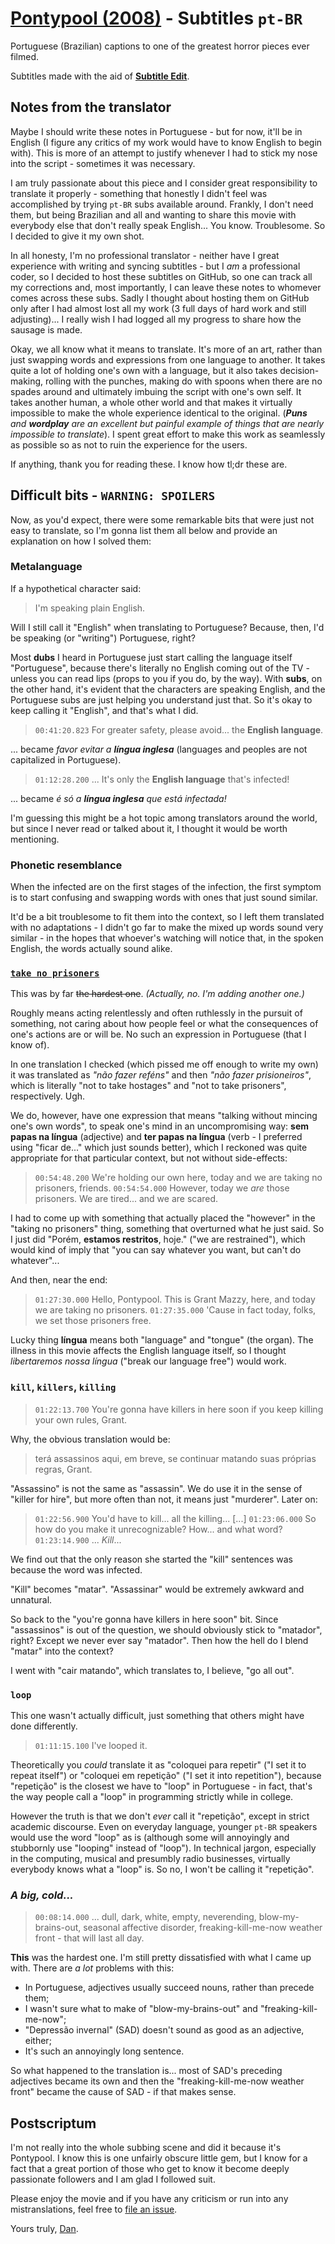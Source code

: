 # [Pontypool (2008)](https://www.rottentomatoes.com/m/pontypool) - Subtitles `pt-BR`

Portuguese (Brazilian) captions to one of the greatest horror pieces ever filmed.

Subtitles made with the aid of [**Subtitle Edit**](https://www.nikse.dk/subtitleedit).

## Notes from the translator

Maybe I should write these notes in Portuguese - but for now, it'll be in English (I figure any critics of my work would have to know English to begin with). This is more of an attempt to justify whenever I had to stick my nose into the script - sometimes it was necessary.

I am truly passionate about this piece and I consider great responsibility to translate it properly - something that honestly I didn't feel was accomplished by trying `pt-BR` subs available around. Frankly, I don't need them, but being Brazilian and all and wanting to share this movie with everybody else that don't really speak English... You know. Troublesome. So I decided to give it my own shot.

In all honesty, I'm no professional translator - neither have I great experience with writing and syncing subtitles - but I *am* a professional coder, so I decided to host these subtitles on GitHub, so one can track all my corrections and, most importantly, I can leave these notes to whomever comes across these subs. Sadly I thought about hosting them on GitHub only after I had almost lost all my work (3 full days of hard work and still adjusting)... I really wish I had logged all my progress to share how the sausage is made.

Okay, we all know what it means to translate. It's more of an art, rather than just swapping words and expressions from one language to another. It takes quite a lot of holding one's own with a language, but it also takes decision-making, rolling with the punches, making do with spoons when there are no spades around and ultimately imbuing the script with one's own self. It takes another human, a whole other world and that makes it virtually impossible to make the whole experience identical to the original. (***Puns** and **wordplay** are an excellent but painful example of things that are nearly impossible to translate*). I spent great effort to make this work as seamlessly as possible so as not to ruin the experience for the users.

If anything, thank you for reading these. I know how tl;dr these are.

## Difficult bits - `WARNING: SPOILERS`

Now, as you'd expect, there were some remarkable bits that were just not easy to translate, so I'm gonna list them all below and provide an explanation on how I solved them:

### Metalanguage

If a hypothetical character said:

> I'm speaking plain English. 

Will I still call it "English" when translating to Portuguese? Because, then, I'd be speaking (or "writing") Portuguese, right?

Most **dubs** I heard in Portuguese just start calling the language itself "Portuguese", because there's literally no English coming out of the TV - unless you can read lips (props to you if you do, by the way). With **subs**, on the other hand, it's evident that the characters are speaking English, and the Portuguese subs are just helping you understand just that. So it's okay to keep calling it "English", and that's what I did.

> `00:41:20.823` For greater safety, please avoid... the **English language**.

... became *favor evitar a **língua inglesa*** (languages and peoples are not capitalized in Portuguese).

> `01:12:28.200` ... It's only the **English language** that's infected!

... became *é só a **língua inglesa** que está infectada!*

I'm guessing this might be a hot topic among translators around the world, but since I never read or talked about it, I thought it would be worth mentioning.

### Phonetic resemblance

When the infected are on the first stages of the infection, the first symptom is to start confusing and swapping words with ones that just sound similar.

It'd be a bit troublesome to fit them into the context, so I left them translated with no adaptations - I didn't go far to make the mixed up words sound very similar - in the hopes that whoever's watching will notice that, in the spoken English, the words actually sound alike.

### [`take no prisoners`](https://en.wiktionary.org/wiki/take_no_prisoners)

This was by far <del>the hardest one</del>. *(Actually, no. I'm adding another one.)* 

Roughly means acting relentlessly and often ruthlessly in the pursuit of something, not caring about how people feel or what the consequences of one's actions are or will be. No such an expression in Portuguese (that I know of).

In one translation I checked (which pissed me off enough to write my own) it was translated as *"não fazer reféns"* and then *"não fazer prisioneiros"*, which is literally "not to take hostages" and "not to take prisoners", respectively. Ugh.

We do, however, have one expression that means "talking without mincing one's own words", to speak one's mind in an uncompromising way: **sem papas na língua** (adjective) and **ter papas na língua** (verb - I preferred using "ficar de..." which just sounds better), which I reckoned was quite appropriate for that particular context, but not without side-effects:

> `00:54:48.200` We're holding our own here, today and we are taking no prisoners, friends.
> `00:54:54.000` However, today we *are* those prisoners. We are tired... and we are scared.

I had to come up with something that actually placed the "however" in the "taking no prisoners" thing, something that overturned what he just said. So I just did "Porém, **estamos restritos**, hoje." ("we are restrained"), which would kind of imply that "you can say whatever you want, but can't do whatever"...

And then, near the end:

> `01:27:30.000` Hello, Pontypool. This is Grant Mazzy, here, and today we are taking no prisoners.
> `01:27:35.000` 'Cause in fact today, folks, we set those prisoners free.

Lucky thing **língua** means both "language" and "tongue" (the organ). The illness in this movie affects the English language itself, so I thought *libertaremos nossa língua* ("break our language free") would work.

### `kill`, `killers`, `killing`

> `01:22:13.700` You're gonna have killers in here soon if you keep killing your own rules, Grant.

Why, the obvious translation would be:

> terá assassinos aqui, em breve, se continuar matando suas próprias regras, Grant.

"Assassino" is not the same as "assassin". We do use it in the sense of "killer for hire", but more often than not, it means just "murderer".
Later on:

> `01:22:56.900` You'd have to kill... all the killing...
> [...]
> `01:23:06.000` So how do you make it unrecognizable? How... and what word?
> `01:23:14.900` ... *Kill*...

We find out that the only reason she started the "kill" sentences was because the word was infected.

"Kill" becomes "matar". "Assassinar" would be extremely awkward and unnatural.

So back to the "you're gonna have killers in here soon" bit. Since "assassinos" is out of the question, we should obviously stick to "matador", right? Except we never ever say "matador". Then how the hell do I blend "matar" into the context?

I went with "cair matando", which translates to, I believe, "go all out".

### `loop`

This one wasn't actually difficult, just something that others might have done differently.

> `01:11:15.100` I've looped it.

Theoretically you *could* translate it as "coloquei para repetir" ("I set it to repeat itself") or "coloquei em repetição" ("I set it into repetition"), because "repetição" is the closest we have to "loop" in Portuguese - in fact, that's the way people call a "loop" in programming strictly while in college.

However the truth is that we don't *ever* call it "repetição", except in strict academic discourse. Even on everyday language, younger `pt-BR` speakers would use the word "loop" as is (although some will annoyingly and stubbornly use "looping" instead of "loop"). In technical jargon, especially in the computing, musical and presumbly radio businesses, virtually everybody knows what a "loop" is. So no, I won't be calling it "repetição".

### *A big, cold...*

> `00:08:14.000` ... dull, dark, white, empty, neverending, blow-my-brains-out, seasonal affective disorder, freaking-kill-me-now weather front - that will last all day.

**This** was the hardest one. I'm still pretty dissatisfied with what I came up with. There are *a lot* problems with this:
- In Portuguese, adjectives usually succeed nouns, rather than precede them;
- I wasn't sure what to make of "blow-my-brains-out" and "freaking-kill-me-now";
- "Depressão invernal" (SAD) doesn't sound as good as an adjective, either;
- It's such an annoyingly long sentence.

So what happened to the translation is... most of SAD's preceding adjectives became its own and then the "freaking-kill-me-now weather front" became the cause of SAD - if that makes sense.

<!-- to be continued -->

## Postscriptum

I'm not really into the whole subbing scene and did it because it's Pontypool. I know this is one unfairly obscure little gem, but I know for a fact that a great portion of those who get to know it become deeply passionate followers and I am glad I followed suit.

Please enjoy the movie and if you have any criticism or run into any mistranslations, feel free to [file an issue](https://github.com/gyohza/subs-pontypool-br/issues/new).

Yours truly,
[Dan](https://www.linkedin.com/in/daninagaoka/).
